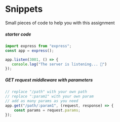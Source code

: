 # Snippets

Small pieces of code to help you with this assignment

##### starter code
```javascript
import express from "express";
const app = express();

app.listen(3001, () => {
   console.log("The server is listening... 🐒") 
});
```

##### GET request middleware with parameters
```javascript
// replace "/path" with your own path
// replace ":param1" with your own param
// add as many params as you need
app.get("/path/:param1", (request, response) => {
    const params = request.params;
});
```